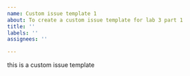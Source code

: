 ```yaml
---
name: Custom issue template 1
about: To create a custom issue template for lab 3 part 1
title: ''
labels: ''
assignees: ''

---
```


this is a custom issue template
